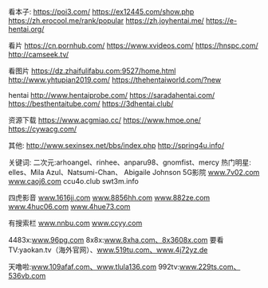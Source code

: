 看本子:
https://poi3.com/
https://ex12445.com/show.php
https://zh.erocool.me/rank/popular
https://zh.joyhentai.me/
https://e-hentai.org/

看片
https://cn.pornhub.com/
https://www.xvideos.com/
https://hnspc.com/
http://camseek.tv/

看图片
https://dz.zhaifulifabu.com:9527/home.html
http://www.yhtupian2019.com/
https://thehentaiworld.com/?new

hentai
http://www.hentaiprobe.com/
https://saradahentai.com/
https://besthentaitube.com/
https://3dhentai.club/

资源下载
https://www.acgmiao.cc/
https://www.hmoe.one/
https://cywacg.com/

其他:
http://www.sexinsex.net/bbs/index.php
http://spring4u.info/


关键词:
二次元:arhoangel、rinhee、anparu98、gnomfist、mercy
热门明星:
elles、Mila Azul、Natsumi-Chan、
Abigaile Johnson
5G影院
www.7v02.com
www.caoj6.com
ccu4o.club
swt3m.info

四虎影音
www.1616jj.com
www.8856hh.com
www.882ze.com
www.4huc06.com
www.4hue73.com

有搜索栏
www.nnbu.com
www.ccyy.com

4483x:www.96pg.com
8x8x:www.8xha.com、8x3608x.com
要看TV:yaokan.tv（海外官网）、www.519tu.com、www.4j72yz.de

天噜啦:www.109afaf.com、www.tlula136.com
992tv:www.229ts.com、536vb.com
